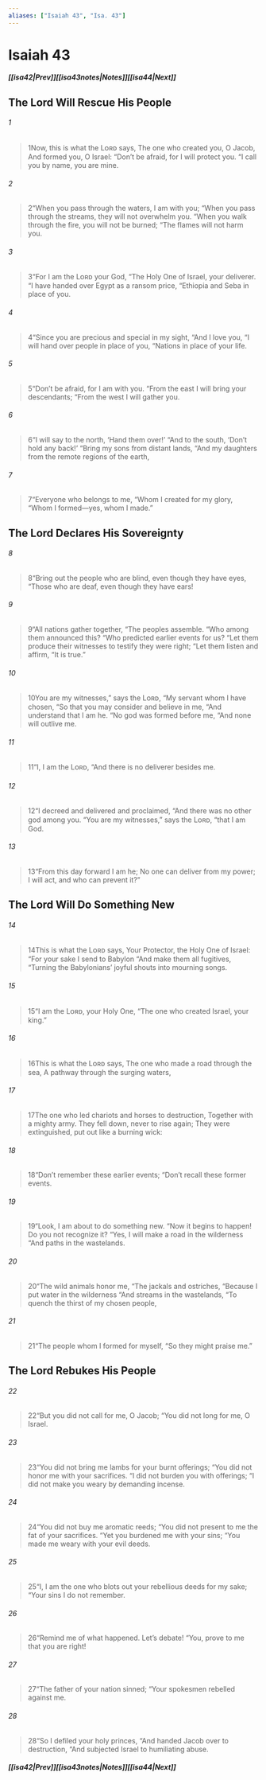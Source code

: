 ```yaml
---
aliases: ["Isaiah 43", "Isa. 43"]
---
```

# Isaiah 43
##### <span class=arrow-left></span>[[isa42|Prev]]<span class=navigation-separator></span>[[isa43notes|Notes]]<span class=navigation-separator></span>[[isa44|Next]]<span class=arrow-right></span>
## The Lord Will Rescue His People
###### 1
><span class=verse-first-poetry>1</span>Now, this is what the Lᴏʀᴅ says,
>The one who created you, O Jacob,
>And formed you, O Israel:
><span class=poetry-quote-double>“</span>Don’t be afraid, for I will protect you.
><span class=poetry-quote-double>“</span>I call you by name, you are mine.
###### 2
><span class=verse-body-poetry>2</span><span class=poetry-quote-double>“</span>When you pass through the waters, I am with you;
><span class=poetry-quote-double>“</span>When you pass through the streams, they will not overwhelm you.
><span class=poetry-quote-double>“</span>When you walk through the fire, you will not be burned;
><span class=poetry-quote-double>“</span>The flames will not harm you.
###### 3
><span class=verse-body-poetry>3</span><span class=poetry-quote-double>“</span>For I am the Lᴏʀᴅ your God,
><span class=poetry-quote-double>“</span>The Holy One of Israel, your deliverer.
><span class=poetry-quote-double>“</span>I have handed over Egypt as a ransom price,
><span class=poetry-quote-double>“</span>Ethiopia and Seba in place of you.
###### 4
><span class=verse-body-poetry>4</span><span class=poetry-quote-double>“</span>Since you are precious and special in my sight,
><span class=poetry-quote-double>“</span>And I love you,
><span class=poetry-quote-double>“</span>I will hand over people in place of you,
><span class=poetry-quote-double>“</span>Nations in place of your life.
###### 5
><span class=verse-body-poetry>5</span><span class=poetry-quote-double>“</span>Don’t be afraid, for I am with you.
><span class=poetry-quote-double>“</span>From the east I will bring your descendants;
><span class=poetry-quote-double>“</span>From the west I will gather you.
###### 6
><span class=verse-body-poetry>6</span><span class=poetry-quote-double>“</span>I will say to the north, ‘Hand them over!’
><span class=poetry-quote-double>“</span>And to the south, ‘Don’t hold any back!’
><span class=poetry-quote-double>“</span>Bring my sons from distant lands,
><span class=poetry-quote-double>“</span>And my daughters from the remote regions of the earth,
###### 7
><span class=verse-body-poetry>7</span><span class=poetry-quote-double>“</span>Everyone who belongs to me,
><span class=poetry-quote-double>“</span>Whom I created for my glory,
><span class=poetry-quote-double>“</span>Whom I formed—yes, whom I made.”
## The Lord Declares His Sovereignty
###### 8
><span class=verse-first-poetry>8</span><span class=poetry-quote-double>“</span>Bring out the people who are blind, even though they have eyes,
><span class=poetry-quote-double>“</span>Those who are deaf, even though they have ears!
###### 9
><span class=verse-body-poetry>9</span><span class=poetry-quote-double>“</span>All nations gather together,
><span class=poetry-quote-double>“</span>The peoples assemble.
><span class=poetry-quote-double>“</span>Who among them announced this?
><span class=poetry-quote-double>“</span>Who predicted earlier events for us?
><span class=poetry-quote-double>“</span>Let them produce their witnesses to testify they were right;
><span class=poetry-quote-double>“</span>Let them listen and affirm, “It is true.”
###### 10
><span class=verse-body-poetry>10</span>You are my witnesses,” says the Lᴏʀᴅ,
><span class=poetry-quote-double>“</span>My servant whom I have chosen,
><span class=poetry-quote-double>“</span>So that you may consider and believe in me,
><span class=poetry-quote-double>“</span>And understand that I am he.
><span class=poetry-quote-double>“</span>No god was formed before me,
><span class=poetry-quote-double>“</span>And none will outlive me.
###### 11
><span class=verse-body-poetry>11</span><span class=poetry-quote-double>“</span>I, I am the Lᴏʀᴅ,
><span class=poetry-quote-double>“</span>And there is no deliverer besides me.
###### 12
><span class=verse-body-poetry>12</span><span class=poetry-quote-double>“</span>I decreed and delivered and proclaimed,
><span class=poetry-quote-double>“</span>And there was no other god among you.
><span class=poetry-quote-double>“</span>You are my witnesses,” says the Lᴏʀᴅ, “that I am God.
###### 13
><span class=verse-body-poetry>13</span><span class=poetry-quote-double>“</span>From this day forward I am he;
>No one can deliver from my power;
>I will act, and who can prevent it?”
## The Lord Will Do Something New
###### 14
><span class=verse-first-poetry>14</span>This is what the Lᴏʀᴅ says,
>Your Protector, the Holy One of Israel:
><span class=poetry-quote-double>“</span>For your sake I send to Babylon
><span class=poetry-quote-double>“</span>And make them all fugitives,
><span class=poetry-quote-double>“</span>Turning the Babylonians’ joyful shouts into mourning songs.
###### 15
><span class=verse-body-poetry>15</span><span class=poetry-quote-double>“</span>I am the Lᴏʀᴅ, your Holy One,
><span class=poetry-quote-double>“</span>The one who created Israel, your king.”
###### 16
><span class=verse-body-poetry>16</span>This is what the Lᴏʀᴅ says,
>The one who made a road through the sea,
>A pathway through the surging waters,
###### 17
><span class=verse-body-poetry>17</span>The one who led chariots and horses to destruction,
>Together with a mighty army.
>They fell down, never to rise again;
>They were extinguished, put out like a burning wick:
###### 18
><span class=verse-body-poetry>18</span><span class=poetry-quote-double>“</span>Don’t remember these earlier events;
><span class=poetry-quote-double>“</span>Don’t recall these former events.
###### 19
><span class=verse-body-poetry>19</span><span class=poetry-quote-double>“</span>Look, I am about to do something new.
><span class=poetry-quote-double>“</span>Now it begins to happen! Do you not recognize it?
><span class=poetry-quote-double>“</span>Yes, I will make a road in the wilderness
><span class=poetry-quote-double>“</span>And paths in the wastelands.
###### 20
><span class=verse-body-poetry>20</span><span class=poetry-quote-double>“</span>The wild animals honor me,
><span class=poetry-quote-double>“</span>The jackals and ostriches,
><span class=poetry-quote-double>“</span>Because I put water in the wilderness
><span class=poetry-quote-double>“</span>And streams in the wastelands,
><span class=poetry-quote-double>“</span>To quench the thirst of my chosen people,
###### 21
><span class=verse-body-poetry>21</span><span class=poetry-quote-double>“</span>The people whom I formed for myself,
><span class=poetry-quote-double>“</span>So they might praise me.”
## The Lord Rebukes His People
###### 22
><span class=verse-first-poetry>22</span><span class=poetry-quote-double>“</span>But you did not call for me, O Jacob;
><span class=poetry-quote-double>“</span>You did not long for me, O Israel.
###### 23
><span class=verse-body-poetry>23</span><span class=poetry-quote-double>“</span>You did not bring me lambs for your burnt offerings;
><span class=poetry-quote-double>“</span>You did not honor me with your sacrifices.
><span class=poetry-quote-double>“</span>I did not burden you with offerings;
><span class=poetry-quote-double>“</span>I did not make you weary by demanding incense.
###### 24
><span class=verse-body-poetry>24</span><span class=poetry-quote-double>“</span>You did not buy me aromatic reeds;
><span class=poetry-quote-double>“</span>You did not present to me the fat of your sacrifices.
><span class=poetry-quote-double>“</span>Yet you burdened me with your sins;
><span class=poetry-quote-double>“</span>You made me weary with your evil deeds.
<div class=paragraph-break></div>

###### 25
><span class=verse-first-poetry>25</span><span class=poetry-quote-double>“</span>I, I am the one who blots out your rebellious deeds for my sake;
><span class=poetry-quote-double>“</span>Your sins I do not remember.
###### 26
><span class=verse-body-poetry>26</span><span class=poetry-quote-double>“</span>Remind me of what happened. Let’s debate!
><span class=poetry-quote-double>“</span>You, prove to me that you are right!
###### 27
><span class=verse-body-poetry>27</span><span class=poetry-quote-double>“</span>The father of your nation sinned;
><span class=poetry-quote-double>“</span>Your spokesmen rebelled against me.
###### 28
><span class=verse-body-poetry>28</span><span class=poetry-quote-double>“</span>So I defiled your holy princes,
><span class=poetry-quote-double>“</span>And handed Jacob over to destruction,
><span class=poetry-quote-double>“</span>And subjected Israel to humiliating abuse.
##### <span class=arrow-left></span>[[isa42|Prev]]<span class=navigation-separator></span>[[isa43notes|Notes]]<span class=navigation-separator></span>[[isa44|Next]]<span class=arrow-right></span>
